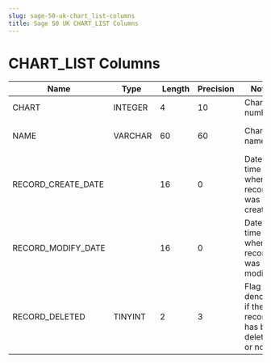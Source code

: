 ```yaml
---
slug: sage-50-uk-chart_list-columns
title: Sage 50 UK CHART_LIST Columns
---
```

# CHART_LIST Columns

| Name | Type  |  Length | Precision  |  Notes  | Example |
| --- | --- | --- | --- | --- | --- |
| CHART | INTEGER | 4 | 10 | Chart number | 1 |
| NAME | VARCHAR | 60 | 60 | Chart name | Default Layout of Accounts |
| RECORD_CREATE_DATE |  | 16 | 0 | Date and time when the record was created. | 04/08/2017 14:18:54 |
| RECORD_MODIFY_DATE |  | 16 | 0 | Date and time when the record was modified. | 04/08/2017 14:18:54 |
| RECORD_DELETED | TINYINT | 2 | 3 | Flag denoting if the record has been deleted or not. | 0 |
